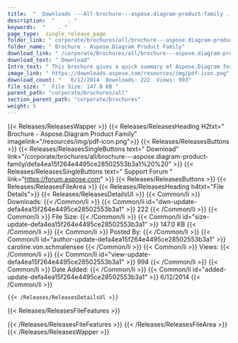 ```yaml
---
title:  "  Downloads ---All-brochure---aspose.diagram-product-family . " 
description:  "    . " 
keywords:  "    . " 
page_type:  single_release_page
folder_link: " corporate/brochures/all/brochure---aspose.diagram-product-family/"
folder_name: " Brochure - Aspose.Diagram Product Family"
download_link: " /corporate/Brochures/all/brochure---aspose.diagram-product-family/defa4ea15f264e4495ce28502553b3a1"
download_text: " Download"
Intro_text: " This brochure gives a quick summary of Aspose.Diagram for .NET's features.Last u..."
image_link: " https://downloads.aspose.com/resources/img/pdf-icon.png"
download_count: "   6/12/2014  Downloads: 222  Views: 993"
file_size: "  File Size: 147.0 KB "
parent_path: "corporate/brochures/all"
section_parent_path: "corporate/brochures"
weight: 5 
---
```


{{< Releases/ReleasesWapper >}}
  {{< Releases/ReleasesHeading H2txt=" Brochure - Aspose.Diagram Product Family" imagelink="/resources/img/pdf-icon.png">}}
  {{< Releases/ReleasesButtons >}}
    {{< Releases/ReleasesSingleButtons text=" Download" link="/corporate/brochures/all/brochure---aspose.diagram-product-family/defa4ea15f264e4495ce28502553b3a1%20%20" >}}
    {{< Releases/ReleasesSingleButtons text=" Support Forum " link="https://forum.aspose.com" >}}
  {{< Releases/ReleasesButtons >}}
  {{< Releases/ReleasesFileArea >}}
    {{< Releases/ReleasesHeading h4txt="File Details">}}
    {{< Releases/ReleasesDetailsUl >}}
            {{< Common/li  >}} Downloads: {{< /Common/li >}} 
      {{< Common/li id="dwn-update-defa4ea15f264e4495ce28502553b3a1" >}} 222 {{< /Common/li >}} 
      {{< Common/li  >}} File Size: {{< /Common/li >}} 
      {{< Common/li id="size-update-defa4ea15f264e4495ce28502553b3a1" >}} 147.0 KB {{< /Common/li >}} 
      {{< Common/li  >}} Posted By: {{< /Common/li >}} 
      {{< Common/li id="author-update-defa4ea15f264e4495ce28502553b3a1" >}} caroline.von.schmalensee {{< /Common/li >}} 
      {{< Common/li  >}} Views: {{< /Common/li >}} 
      {{< Common/li id="view-update-defa4ea15f264e4495ce28502553b3a1" >}} 994 {{< /Common/li >}} 
      {{< Common/li  >}} Date Added: {{< /Common/li >}} 
      {{< Common/li id="added-update-defa4ea15f264e4495ce28502553b3a1" >}} 6/12/2014 {{< /Common/li >}} 

    {{< /Releases/ReleasesDetailsUl >}}

  {{< Releases/ReleasesFileFeatures >}}
      
  {{< /Releases/ReleasesFileFeatures >}}
 {{< /Releases/ReleasesFileArea >}}
{{< /Releases/ReleasesWapper >}}


